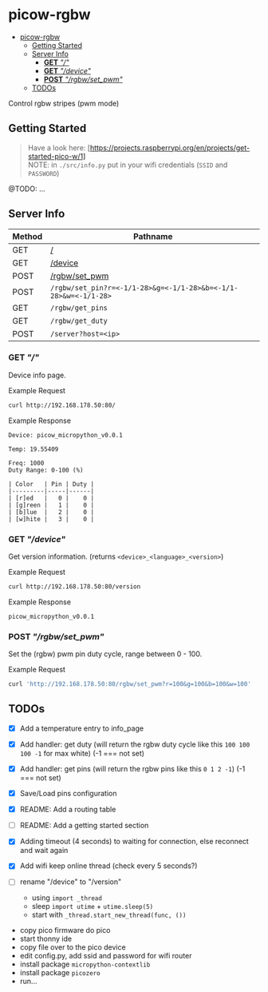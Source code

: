 # picow-rgbw

<!--toc:start-->
- [picow-rgbw](#picow-rgbw)
  - [Getting Started](#getting-started)
  - [Server Info](#server-info)
    - [**GET** _"/"_](#get)
    - [**GET** _"/device"_](#get-device)
    - [**POST** _"/rgbw/set_pwm"_](#post-rgbwsetpwm)
  - [TODOs](#todos)
<!--toc:end-->

Control rgbw stripes (pwm mode)

## Getting Started

> Have a look here: [https://projects.raspberrypi.org/en/projects/get-started-pico-w/1]  
> NOTE: in `./src/info.py` put in your wifi credentials (`SSID` and `PASSWORD`)

@TODO: ...

## Server Info

| Method | Pathname                                                        |
| ------ | --------------------------------------------------------------- |
| GET    | [/](#info_page)                                                 |
| GET    | [/device](#device)                                              |
| POST   | [/rgbw/set_pwm](#rgbwsetpwm)                                    |
| POST   | `/rgbw/set_pin?r=<-1/1-28>&g=<-1/1-28>&b=<-1/1-28>&w=<-1/1-28>` |
| GET    | `/rgbw/get_pins`                                                |
| GET    | `/rgbw/get_duty`                                                |
| POST   | `/server?host=<ip>`                                             |

<a id="info_page"></a>

### **GET** _"/"_

Device info page.

Example Request

```bash
curl http://192.168.178.50:80/
```

Example Response

```text
Device: picow_micropython_v0.0.1

Temp: 19.55409

Freq: 1000
Duty Range: 0-100 (%)

| Color   | Pin | Duty |
|---------|-----|------|
| [r]ed   |   0 |    0 |
| [g]reen |   1 |    0 |
| [b]lue  |   2 |    0 |
| [w]hite |   3 |    0 |
```

<a id="device"></a>

### **GET** _"/device"_

Get version information. (returns `<device>_<language>_<version>`)

Example Request

```bash
curl http://192.168.178.50:80/version
```

Example Response

```text
picow_micropython_v0.0.1
```

<a id="rgbwsetpwm"></a>

### **POST** _"/rgbw/set_pwm"_

Set the (rgbw) pwm pin duty cycle, range between 0 - 100.

Example Request

```bash
curl 'http://192.168.178.50:80/rgbw/set_pwm?r=100&g=100&b=100&w=100'
```

## TODOs

- [x] Add a temperature entry to info_page
- [x] Add handler: get duty (will return the rgbw duty cycle like this
      `100 100 100 -1` for max white) (-1 === not set)
- [x] Add handler: get pins (will return the rgbw pins like this `0 1 2 -1`)
      (-1 === not set)
- [x] Save/Load pins configuration
- [x] README: Add a routing table
- [ ] README: Add a getting started section
- [x] Adding timeout (4 seconds) to waiting for connection, else reconnect and
      wait again
- [x] Add wifi keep online thread (check every 5 seconds?)
- [ ] rename "/device" to "/version"

  - using `import _thread`
  - sleep `import utime` + `utime.sleep(5)`
  - start with `_thread.start_new_thread(func, ())`

- copy pico firmware do pico
- start thonny ide
- copy file over to the pico device
- edit config.py, add ssid and password for wifi router
- install package `micropython-contextlib`
- install package `picozero`
- run...
